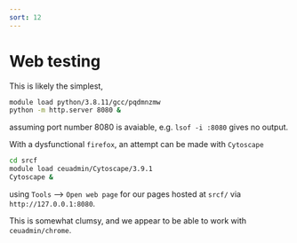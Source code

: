 ```yaml
---
sort: 12
---
```


# Web testing

This is likely the simplest,

```bash
module load python/3.8.11/gcc/pqdmnzmw
python -m http.server 8080 &
```

assuming port number 8080 is avaiable, e.g. `lsof -i :8080` gives no output. 

With a dysfunctional `firefox`, an attempt can be made with `Cytoscape`

```bash
cd srcf
module load ceuadmin/Cytoscape/3.9.1
Cytoscape &
```

using `Tools` --> `Open web page` for our pages hosted at `srcf/` via `http://127.0.0.1:8080`.

This is somewhat clumsy, and we appear to be able to work with `ceuadmin/chrome`.
